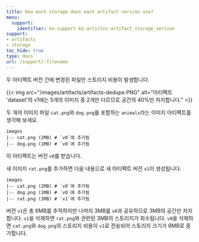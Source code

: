 ```yaml
---
title: How much storage does each artifact version use?
menu:
  support:
    identifier: ko-support-kb-articles-artifact_storage_version
support:
- artifacts
- storage
toc_hide: true
type: docs
url: /support/:filename
---
```


두 아티팩트 버전 간에 변경된 파일만 스토리지 비용이 발생합니다.

{{< img src="/images/artifacts/artifacts-dedupe.PNG" alt="아티팩트 'dataset'의 v1에는 5개의 이미지 중 2개만 다르므로 공간의 40%만 차지합니다." >}}

두 개의 이미지 파일 `cat.png`와 `dog.png`를 포함하는 `animals`라는 이미지 아티팩트를 생각해 보세요.

```
images
|-- cat.png (2MB) # `v0`에 추가됨
|-- dog.png (1MB) # `v0`에 추가됨
```

이 아티팩트는 버전 `v0`를 받습니다.

새 이미지 `rat.png`를 추가하면 다음 내용으로 새 아티팩트 버전 `v1`이 생성됩니다.

```
images
|-- cat.png (2MB) # `v0`에 추가됨
|-- dog.png (1MB) # `v0`에 추가됨
|-- rat.png (3MB) # `v1`에 추가됨
```

버전 `v1`은 총 6MB를 추적하지만 나머지 3MB를 `v0`과 공유하므로 3MB의 공간만 차지합니다. `v1`을 삭제하면 `rat.png`와 관련된 3MB의 스토리지가 회수됩니다. `v0`을 삭제하면 `cat.png`와 `dog.png`의 스토리지 비용이 `v1`로 전송되어 스토리지 크기가 6MB로 증가합니다.
